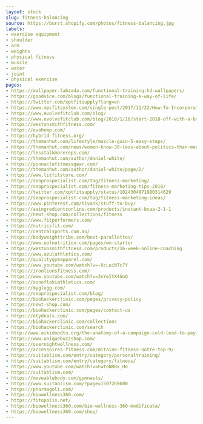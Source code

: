 ```yaml
---
layout: stock
slug: fitness-balancing
source: https://burst.shopify.com/photos/fitness-balancing.jpg
labels:
- exercise equipment
- shoulder
- arm
- weights
- physical fitness
- muscle
- water
- joint
- physical exercise
pages:
- https://wallpaper.labzada.com/functional-training-hd-wallpapers/
- https://goodvice.com/blogs/functional-training-a-way-of-life/
- https://twitter.com/xptfitsupply?lang=en
- https://www.mpsfitsystem.com/single-post/2017/11/22/How-To-Incorporate-CrossFit-Into-Your-Training-Reach-Your-Body-Goals
- https://www.evolvefitclub.com/blog/
- https://www.evolvefitclub.com/blog/2018/1/18/start-2018-off-with-a-bang
- https://westonsmithfitness.com/
- https://evohemp.com/
- https://hybrid-fitness.org/
- https://themanhut.com/lifestyle/muscle-gain-5-easy-steps/
- https://themanhut.com/news/women-know-30-less-about-politics-than-men/
- https://lesstalkmorereps.com/
- https://themanhut.com/author/daniel-white/
- https://pinnaclefitnessgear.com/
- https://themanhut.com/author/daniel-white/page/2/
- https://www.litfitstore.com/
- https://seoprospecialist.com/tag/fitness-marketing/
- https://seoprospecialist.com/fitness-marketing-tips-2018/
- https://twitter.com/xptfitsupply/status/1024304871980314629
- https://seoprospecialist.com/tag/fitness-marketing-ideas/
- https://www.pinterest.com/tivank/stuff-to-buy/
- https://aaingredientsonline.com/products/instant-bcaa-2-1-1
- https://newt-shop.com/collections/fitness
- https://www.fitperformers.com/
- https://nutricsfit.com/
- https://centralsports.com.au/
- https://bodyweighttribe.com/best-parallettes/
- https://www.eolnutrition.com/pages/wm-starter
- https://westonsmithfitness.com/products/16-week-online-coaching
- https://www.azulathletics.com/
- https://qualitygymapparel.com/
- https://www.youtube.com/watch?v=-XcLuiNTc7Y
- https://ironlionsfitness.com/
- https://www.youtube.com/watch?v=3sYeItX4GnQ
- https://sonoflokiathletics.com/
- https://myglugg.com/
- https://seoprospecialist.com/blog/
- https://biohackerclinic.com/pages/privacy-policy
- https://newt-shop.com/
- https://biohackerclinic.com/pages/contact-us
- https://etydeals.com/
- https://biohackerclinic.com/collections
- https://biohackerclinic.com/search
- http://www.aikidoodtu.org/the-anatomy-of-a-campaign-cold-lead-to-paying-client/
- https://www.uniquebuzzshop.com/
- https://overnightwellness.com/
- https://accessoires-fitness.com/mitaine-fitness-notre-top-9/
- https://suitablism.com/entry/category/personaltraining/
- https://suitablism.com/entry/category/fitness/
- https://www.youtube.com/watch?v=EwtoNRBx_Ho
- https://suitablism.com/
- https://moveablebody.com/gymnasts/
- https://www.suitablism.com/?page=1507269600
- https://pharmagoli.com/
- https://biowellness360.com/
- https://fitopolis.net/
- https://biowellness360.com/bio-wellness-360-modificata/
- https://biowellness360.com/shop/
---
```

